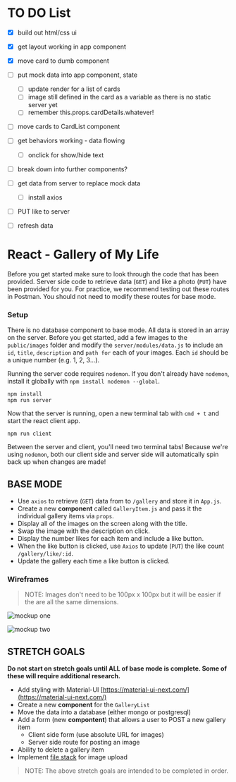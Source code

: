 # TO DO List

- [x] build out html/css ui
- [x] get layout working in app component
- [x] move card to dumb component

- [ ] put mock data into app component, state
  - [ ] update render for a list of cards
  - [ ] image still defined in the card as a variable as there is no static server yet
  - [ ] remember this.props.cardDetails.whatever!

- [ ] move cards to CardList component
- [ ] get behaviors working - data flowing 
  - [ ] onclick for show/hide text
- [ ] break down into further components?    

- [ ] get data from server to replace mock data
  - [ ] install axios

- [ ] PUT like to server
- [ ] refresh data

# React - Gallery of My Life

Before you get started make sure to look through the code that has been provided. Server side code to retrieve data (`GET`) and like a photo (`PUT`) have been provided for you. For practice, we recommend testing out these routes in Postman. You should not need to modify these routes for base mode.

### Setup

There is no database component to base mode. All data is stored in an array on the server. Before you get started, add a few images to the `public/images` folder and modify the `server/modules/data.js` to include an `id`, `title`, `description` and `path for` each of your images. Each `id` should be a unique number (e.g. 1, 2, 3...).

Running the server code requires `nodemon`. If you don't already have `nodemon`, install it globally with `npm install nodemon --global`.

```
npm install
npm run server
```

Now that the server is running, open a new terminal tab with `cmd + t` and start the react client app.

```
npm run client
```

Between the server and client, you'll need two terminal tabs! Because we're using `nodemon`, both our client side and server side will automatically spin back up when changes are made!

## BASE MODE

- Use `axios` to retrieve (`GET`) data from to `/gallery` and store it in `App.js`.
- Create a new **component** called `GalleryItem.js` and pass it the individual gallery items via `props`. 
- Display all of the images on the screen along with the title.
- Swap the image with the description on click.
- Display the number likes for each item and include a like button.
- When the like button is clicked, use `Axios` to update (`PUT`) the like count `/gallery/like/:id`.
- Update the gallery each time a like button is clicked.

### Wireframes

> NOTE: Images don't need to be 100px x 100px but it will be easier if the are all the same dimensions.

![mockup one](wireframes/first-mockup.png)

![mockup two](wireframes/second-mockup.png)

## STRETCH GOALS

**Do not start on stretch goals until ALL of base mode is complete. Some of these will require additional research.**

- Add styling with Material-UI [https://material-ui-next.com/](https://material-ui-next.com/)
- Create a new **component** for the `GalleryList`
- Move the data into a database (either mongo or postgresql)
- Add a form (new **compontent**) that allows a user to POST a new gallery item
  - Client side form (use absolute URL for images)
  - Server side route for posting an image
- Ability to delete a gallery item
- Implement [file stack](https://www.filestack.com/) for image upload 

> NOTE: The above stretch goals are intended to be completed in order.